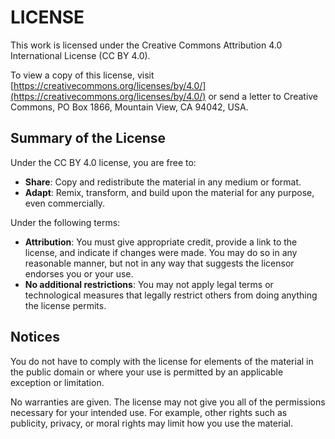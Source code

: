 # LICENSE

This work is licensed under the Creative Commons Attribution 4.0 International License (CC BY 4.0).

To view a copy of this license, visit [https://creativecommons.org/licenses/by/4.0/](https://creativecommons.org/licenses/by/4.0/) or send a letter to Creative Commons, PO Box 1866, Mountain View, CA 94042, USA.

## Summary of the License

Under the CC BY 4.0 license, you are free to:
- **Share**: Copy and redistribute the material in any medium or format.
- **Adapt**: Remix, transform, and build upon the material for any purpose, even commercially.

Under the following terms:
- **Attribution**: You must give appropriate credit, provide a link to the license, and indicate if changes were made. You may do so in any reasonable manner, but not in any way that suggests the licensor endorses you or your use.
- **No additional restrictions**: You may not apply legal terms or technological measures that legally restrict others from doing anything the license permits.

## Notices

You do not have to comply with the license for elements of the material in the public domain or where your use is permitted by an applicable exception or limitation.

No warranties are given. The license may not give you all of the permissions necessary for your intended use. For example, other rights such as publicity, privacy, or moral rights may limit how you use the material.
